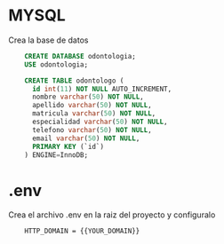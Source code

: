 # MYSQL

Crea la base de datos

```sql
    CREATE DATABASE odontologia;
    USE odontologia;

    CREATE TABLE odontologo (
      id int(11) NOT NULL AUTO_INCREMENT,
      nombre varchar(50) NOT NULL,
      apellido varchar(50) NOT NULL,
      matricula varchar(50) NOT NULL,
      especialidad varchar(50) NOT NULL,
      telefono varchar(50) NOT NULL,
      email varchar(50) NOT NULL,
      PRIMARY KEY (`id`)
    ) ENGINE=InnoDB;
```

# .env

Crea el archivo .env en la raiz del proyecto y configuralo

```env
    HTTP_DOMAIN = {{YOUR_DOMAIN}}
```
